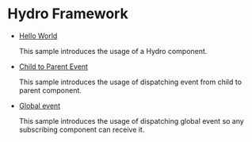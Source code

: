 # Hydro Framework

* [Hello World](hello-world)

  This sample introduces the usage of a Hydro component.

* [Child to Parent Event](event-child-parent)
 
  This sample introduces the usage of dispatching event from child to parent component.

* [Global event](event-global)

  This sample introduces the usage of dispatching global event so any subscribing component can receive it. 